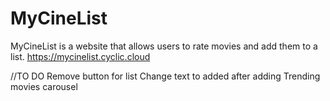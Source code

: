 # MyCineList
MyCineList is a website that allows users to rate movies and add them to a list.
https://mycinelist.cyclic.cloud

//TO DO
Remove button for list
Change text to added after adding
Trending movies carousel